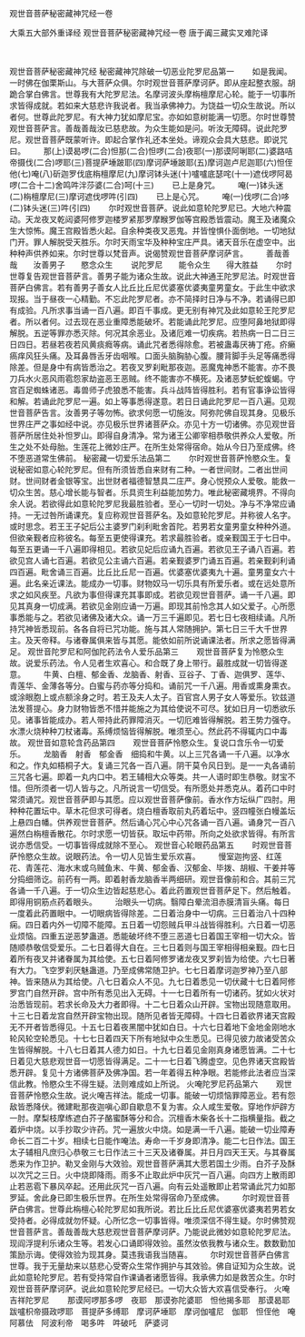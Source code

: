 观世音菩萨秘密藏神咒经一卷


大乘五大部外重译经
观世音菩萨秘密藏神咒经一卷
唐于阗三藏实叉难陀译


　　

观世音菩萨秘密藏神咒经
秘密藏神咒除破一切恶业陀罗尼品第一
　　如是我闻。一时佛在伽栗斯山。与大菩萨众俱。尔时观世音菩萨摩诃萨。即从座起整衣服。胡跪合掌白佛言。世尊我有大陀罗尼法。名摩诃波头摩栴檀摩尼心轮。能于一切事所求皆得成就。若如来大慈悲许我说者。我当承佛神力。为饶益一切众生故说。所以者何。世尊此陀罗尼。有大神力犹如摩尼宝。亦如如意树能满一切愿。尔时世尊赞观世音菩萨言。善哉善哉汝已慈悲故。为众生能如是问。听汝无障碍。说此陀罗尼。观世音菩萨既蒙听许。即起合掌作礼还本坐处。谛观众会具大慈悲。即说咒曰。
　　那(上)谟曷啰(二合)怛那(二合)怛啰(二合)夜耶(一)那谟阿唎耶(二)婆路咭帝摄伐(二合)啰耶(三)菩提萨埵跛耶(四)摩诃萨埵跛耶(五)摩诃迦卢尼迦耶(六)怛侄他(七)唵(八)斫迦罗伐底栴檀摩尼(九)摩诃钵头迷(十)嚧嚧底瑟咤(十一)遮伐啰阿曷啰(二合十二)舍鸣吽泮莎婆(二合)呵(十三)
　　已上是身咒。
　　唵(一)钵头迷(二)栴檀摩尼(三)摩诃遮伐啰吽(引四)
　　已上是心咒。
　　唵(一)伐啰(二合)哆(二)钵头迷(三)吽(引四)
　　尔时观世音菩萨。说此如意轮陀罗尼已。大地六种震动。天龙夜叉乾闼婆阿修罗迦楼罗紧那罗摩睺罗伽等宫殿悉皆震动。魔王及诸魔众生大惊怖。魔王宫殿皆悉火起。自余种类夜叉恶鬼。并皆惶惧仆面倒地。一切地狱门开。罪人解脱受天胜乐。尔时天雨宝华及种种宝庄严具。诸天音乐在虚空中。出种种声供养如来。尔时世尊以梵音声。说偈赞观世音菩萨摩诃萨言。
　　善哉善哉　　汝善男子　　愍念众生
　　说陀罗尼　　能令众生　　得大胜益
　　尔时世尊复告观世音菩萨言。善男子能为诸众生故。说此大神通王陀罗尼法。时观世音菩萨白佛言。若有善男子善女人比丘比丘尼优婆塞优婆夷童男童女。于此生中欲求现报。当于昼夜一心精勤。不忘此陀罗尼者。亦不简择时日净与不净。若诵得已即有成验。凡所求事当诵一百八遍。即百千事成。更无别有神咒及此如意轮王陀罗尼者。所以者何。过去现在恶业重障悉能破坏。若能诵此陀罗尼。应堕阿鼻地狱即得解脱。五逆等罪亦悉灭除。何况其余恶业。及诸厄难一切疾病。若热病一日二日三日四日。若昼若夜若风黄痰癊等病。诵此咒者悉得除愈。若被蛊毒厌祷丁疮。疥癞瘑痒风狂头痛。及耳鼻唇舌牙齿咽喉。口面头脑胸胁心腹。腰背脚手头足等痛悉得除差。但是身中有病皆悉治之。若夜叉罗刹毗那夜迦。恶魔鬼神悉不能害。亦不畏刀兵水火恶风雨雹怨家劫盗恶王恶贼。终不能害亦不横死。及诸恶梦蚖蛇蝮蝎。守宫百足蜘蛛诸恶。毒兽师子虎狼悉不能害。兵斗战阵皆得胜利。若有官事诤讼皆得和解。若诵此陀罗尼一遍。如上等事悉得遂意。若日日诵此陀罗尼一百八遍。见观世音菩萨告言。汝善男子等勿怖。欲求何愿一切施汝。阿弥陀佛自现其身。见极乐世界庄严之事如经中说。亦见极乐世界诸菩萨众。亦见十方一切诸佛。亦见观世音菩萨所居住处补怛罗山。即得自身清净。常为诸王公卿宰相恭敬供养众人爱敬。所生之处不处母胎。生莲花上微妙庄严。在所生处常得宿命。始从今日乃至成佛。终不堕恶道常生佛前。
秘密藏一切爱乐法品第二
　　尔时观世音菩萨怜愍众生。复说秘密如意心轮陀罗尼。但有所须皆悉自来财有二种。一者世间财。二者出世间财。世间财者金银等宝。出世财者福德智慧具二庄严。身心悦预众人爱敬。能救一切众生苦。慈心增长能与智者。乐具资生利益能加势力。唯此秘密藏境界。不得向余人说。若欲得此如意轮陀罗尼我最胜验者。至心一切时一切处。净与不净常应诵持。一无过咎所诵课充。复应称观世音菩萨名。及如意轮陀罗尼。并称彼人名字。或时思念。若王王子妃后公主婆罗门刹利毗舍首陀。若男若女童男童女种种外道。但欲亲觐者应称彼名。每至五更使得课充。若求最胜验者。或亲觐国王于七日中。每至五更诵一千八遍即得相见。若欲见妃后应诵九百遍。若欲见王子诵八百遍。若欲见宫人诵七百遍。若欲见公主诵六百遍。若亲觐婆罗门诵五百遍。若亲觐刹利诵四百遍。毗舍诵三百遍。比丘比丘尼一百遍。优婆塞优婆夷九十遍。童男童女六十遍。此名亲近课法。能成办一切事。财物奴马一切乐具有所爱乐者。或在远处意所求之如风疾至。凡欲为事但得课充其事即成。若欲见观世音菩萨。诵一千八遍。即见其真身一切成满。若欲见金刚应诵一万遍。即现其前怜念其人如父爱子。心所愿事悉能与之。若欲见诸佛及诸大众。诵一万三千遍即见。若七日七夜相续诵。凡所持咒神皆悉现前。各各自将已咒功能。施与其人常随拥护。第七日三千大千世界主。及天帝释。与诸眷属俱来皆与其愿。能依如前所说诵课法者。所求之愿皆得满足。
观世音陀罗尼和阿伽陀药法令人爱乐品第三
　　观世音菩萨复为怜愍众生故。说爱乐药法。令人见者生欢喜心。和合既了身上带行。最胜成就一切皆得遂意。
　　牛黄、白檀、郁金香、龙脑香、射香、豆谷子、丁香、迦俱罗、莲华、青莲华、金薄各等分。白蜜与药亦等分捣和。诵前咒一千八遍。用香或熏身熏衣。或涂眼胞上或点额涂身之时。若王及夫人太子。百官宫人男子女人等爱乐。钦兹道法发菩提心。身力财物皆悉不惜并能施之为其给使说不可尽。犹如日月一切悉欲乐见。诸事皆能成办。若人带持此药罪障消灭。一切厄难皆得解脱。若王势力强夺。水漂火烧种种刀杖诸毒。系缚烦恼皆得解脱。唯须至心。然此药不得辄内口中毒故。
观世音如意轮含药品第四
　　观世音菩萨怜愍众生。复说口含乐令一切爱乐。
　　龙脑香　射香　郁金香　细捣和牛黄。以上三咒各诵一千八遍。以净水和之。作丸如梧桐子大。复诵三咒各一百八遍。阴干莫令风日到。是一一丸各诵前三咒各七遍。即着一丸内口中。若王辅相大众等类。共一人语时即生恭敬。财宝不惜。但所须者一切人皆与之。凡所说言一切信受。有所愿处并悉克从。着药口中时常须诵咒。观世音菩萨即与其愿。应以观世音菩萨像前。香水作方坛纵广四肘。用种种花置坛中。草木花但求可得者。烧白檀香取前丸药着坛中。竖四幢张白幔盖坛上悬四白幡。供养观世音菩萨。然后诵心咒心中心咒各诵一百八遍。诵身咒一百八遍然白栴檀香散花。尔时求愿一切皆获。取坛中药带。所向之处欲求皆得。有所言说亦悉信受。一切事皆得成就除不至心。
观世音心轮眼药品第五
　　时观世音菩萨怜愍众生故。说眼药法。令一切人见皆生爱乐欢喜。
　　慢室迦拘竖、红莲花、青莲花、海水末或乌贼鱼末、牛黄、郁金香、汉郁金、毕拨、胡椒、干姜并等分捣细筛讫。前药有一两。即着射香龙脑香半两细研。观世音像前和合。其前三咒各诵一千八遍。于一切众生边皆起慈悲心。着此药置观世音菩萨足下。然后触着。即得用铜筋点药着眼头。
　　治眼头一切病。翳障白晕流泪赤膜清盲头痛。每日一度着此药置眼中。一切眼病皆得除差。二日着治身中一切病。三日着治八十四种痫。四日着内外一切障不能障。五日着一切怨贼兵甲斗战皆得胜利。六日着一切恶业烦恼。四重五逆恶梦蛊道。悉能破坏终不堕三恶道七日着国王宰相一切大众。皆随顺恭敬信受爱乐。二七日着得大自在。三七日着则与国王宰相得相亲觐。四七日着所有夜叉并诸眷属为其给使。五七日着阿修罗诸龙夜叉罗刹皆为给使。六七日著有大力。飞空罗刹厌魅蛊道。乃至成佛常随卫护。七七日着摩诃迦罗神乃至八部神。皆来随从为其给使。八七日着众人不见。九七日着悉见一切伏藏十七日着阿修罗宫门自然开辟。宫中所有悉见出入无碍。十一七日着所有一切诸药。犹如火状对治悉皆现前。若求长命及大力者即得。十二七日着众山开辟。宝物出现随意取用。十三七日着龙宫自然开辟宝物出现。随所见者皆无障碍。十四七日着欲界诸天宫殿无不开者皆悉得见。十五七日着夜黑闇中犹如白日。十六七日着地下金地金刚地水轮风轮空轮悉见。十七七日着四天下所有地狱中众生悉见。已得见彼力故诸受苦众生皆得解脱。十八七日着其人德力如日。十九七日着见金刚真身诸愿皆满。二十七日着见大慈悲观世音一切愿皆得满足。二十一七日着飞腾虚空。见色界诸天宫殿皆悉开辟。复见十方诸佛菩萨及佛净国。若一年着得五种净眼。若能修此法者应当深信此教。怜愍众生不得生疑。法则难成如上所说。
火唵陀罗尼药品第六
　　观世音菩萨怜愍众生故。说火唵吉祥法。能成一切事。能破一切烦恼罪障恶业。若有怨敌皆悉降伏。微建毗那夜迦嗔心即自歇息不复为害。众人咸生爱敬。穿地作炉辟方一肘。摩梨枝摩练遮白芥子酪蜜酥等分和合。沉檀香木柴各长十二指横量指。截之着炉中烧。以手抄取少许药。咒一遍放火中烧。如是满一千八遍。能破一切业障寿命长二百二十岁。相续七日能作唵法。寿命一千岁身即清净。能二七日作法。国王太子辅相凡庶归心恭敬三七日作法三十三天及诸眷属。并日月四天王天。与其眷属悉来为作卫护。勒叉金刚与大效验。观世音菩萨满其大愿若国土少雨。白芥子及酥以次咒之三日。火中烧即降雨。雨多不止取此炉中灰咒一百八遍。向四方上散雨即止若恶雹下暴风卒起。还用此灰咒一百八遍。向有云处遥散即止若常诵此咒力如那罗延。舍此身已即生极乐世界。在所生处常得宿命乃至成佛。
　　尔时观世音菩萨白佛言。世尊此栴檀心轮陀罗尼如我所说。若比丘比丘尼优婆塞优婆夷若男若女受持者。必得成就勿怀疑。心所忆念一切事皆得。唯须深信不得生疑。尔时佛赞观世音菩萨言。善哉善哉大慈悲观世音菩萨摩诃萨。乃能说此微妙如意轮陀罗尼法。现阎浮提利乐诸众生等。若发心口诵即得效验。虽然汝依我教与诸众生。数数勤加策励示诲。使得效验为现其身。莫违我语我当随喜。
　　尔时观世音菩萨白佛言世尊。我于无量劫来以慈悲心受寄众生常作拥护与其效验。佛自证知为众生故。说此如意轮陀罗尼。若有受持常自作课诵者诸愿皆得。我承佛力如是救苦众生。尔时观世音菩萨摩诃萨。说此如意轮陀罗尼经已。一切大众皆大欢喜信受奉行。
火唵吉祥陀罗尼
　　那谟阿啰那多啰　夜耶　那谟弥陀婆耶　怛他揭多耶　那谟曷耶　跋嚧枳帝摄政啰耶　菩提萨多缚耶　摩诃萨埵耶　摩诃伽嚧尼　伽耶　怛侄他　唵　阿慕佉　阿波利帝　喝多吽　吽破吒　萨婆诃
